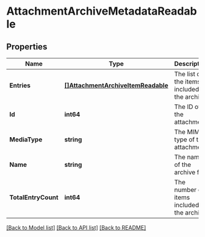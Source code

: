 # AttachmentArchiveMetadataReadable

## Properties
Name | Type | Description | Notes
------------ | ------------- | ------------- | -------------
**Entries** | [**[]AttachmentArchiveItemReadable**](AttachmentArchiveItemReadable.md) | The list of the items included in the archive. | [optional] [default to null]
**Id** | **int64** | The ID of the attachment. | [optional] [default to null]
**MediaType** | **string** | The MIME type of the attachment. | [optional] [default to null]
**Name** | **string** | The name of the archive file. | [optional] [default to null]
**TotalEntryCount** | **int64** | The number of items included in the archive. | [optional] [default to null]

[[Back to Model list]](../README.md#documentation-for-models) [[Back to API list]](../README.md#documentation-for-api-endpoints) [[Back to README]](../README.md)


